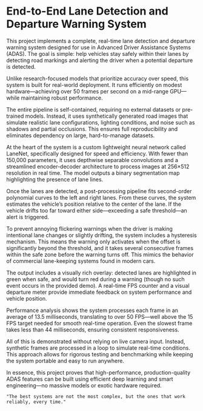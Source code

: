 # End-to-End Lane Detection and Departure Warning System 

This project implements a complete, real-time lane detection and departure warning system designed for use in Advanced Driver Assistance Systems (ADAS). The goal is simple: help vehicles stay safely within their lanes by detecting road markings and alerting the driver when a potential departure is detected. 

Unlike research-focused models that prioritize accuracy over speed, this system is built for real-world deployment. It runs efficiently on modest hardware—achieving over 50 frames per second on a mid-range GPU—while maintaining robust performance. 

The entire pipeline is self-contained, requiring no external datasets or pre-trained models. Instead, it uses synthetically generated road images that simulate realistic lane configurations, lighting conditions, and noise such as shadows and partial occlusions. This ensures full reproducibility and eliminates dependency on large, hard-to-manage datasets. 

At the heart of the system is a custom lightweight neural network called LaneNet, specifically designed for speed and efficiency. With fewer than 150,000 parameters, it uses depthwise separable convolutions and a streamlined encoder-decoder architecture to process images at 256×512 resolution in real time. The model outputs a binary segmentation map highlighting the presence of lane lines. 

Once the lanes are detected, a post-processing pipeline fits second-order polynomial curves to the left and right lanes. From these curves, the system estimates the vehicle’s position relative to the center of the lane. If the vehicle drifts too far toward either side—exceeding a safe threshold—an alert is triggered. 

To prevent annoying flickering warnings when the driver is making intentional lane changes or slightly drifting, the system includes a hysteresis mechanism. This means the warning only activates when the offset is significantly beyond the threshold, and it takes several consecutive frames within the safe zone before the warning turns off. This mimics the behavior of commercial lane-keeping systems found in modern cars. 

The output includes a visually rich overlay: detected lanes are highlighted in green when safe, and would turn red during a warning (though no such event occurs in the provided demo). A real-time FPS counter and a visual departure meter provide immediate feedback on system performance and vehicle position. 

Performance analysis shows the system processes each frame in an average of 13.5 milliseconds, translating to over 50 FPS—well above the 15 FPS target needed for smooth real-time operation. Even the slowest frame takes less than 44 milliseconds, ensuring consistent responsiveness. 

All of this is demonstrated without relying on live camera input. Instead, synthetic frames are processed in a loop to simulate real-time conditions. This approach allows for rigorous testing and benchmarking while keeping the system portable and easy to run anywhere. 

In essence, this project proves that high-performance, production-quality ADAS features can be built using efficient deep learning and smart engineering—no massive models or exotic hardware required. 

    "The best systems are not the most complex, but the ones that work reliably, every time." 
     
